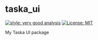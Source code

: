 # taska_ui

[![style: very good analysis][very_good_analysis_badge]][very_good_analysis_link]
[![License: MIT][license_badge]][license_link]

My Taska UI package

[license_badge]: https://img.shields.io/badge/license-MIT-blue.svg
[license_link]: https://opensource.org/licenses/MIT
[very_good_analysis_badge]: https://img.shields.io/badge/style-very_good_analysis-B22C89.svg
[very_good_analysis_link]: https://pub.dev/packages/very_good_analysis
